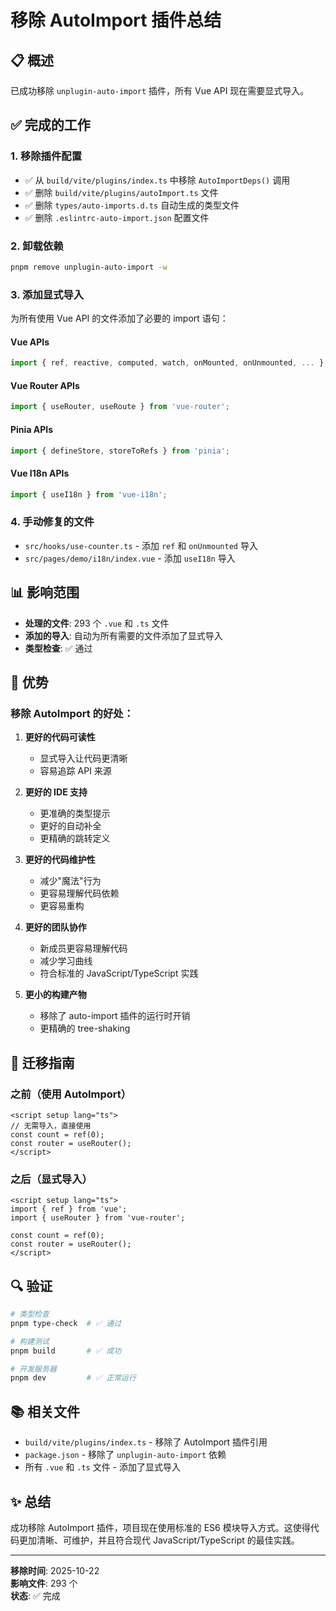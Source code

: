 # 移除 AutoImport 插件总结

## 📋 概述

已成功移除 `unplugin-auto-import` 插件，所有 Vue API 现在需要显式导入。

## ✅ 完成的工作

### 1. 移除插件配置
- ✅ 从 `build/vite/plugins/index.ts` 中移除 `AutoImportDeps()` 调用
- ✅ 删除 `build/vite/plugins/autoImport.ts` 文件
- ✅ 删除 `types/auto-imports.d.ts` 自动生成的类型文件
- ✅ 删除 `.eslintrc-auto-import.json` 配置文件

### 2. 卸载依赖
```bash
pnpm remove unplugin-auto-import -w
```

### 3. 添加显式导入
为所有使用 Vue API 的文件添加了必要的 import 语句：

#### Vue APIs
```typescript
import { ref, reactive, computed, watch, onMounted, onUnmounted, ... } from 'vue';
```

#### Vue Router APIs
```typescript
import { useRouter, useRoute } from 'vue-router';
```

#### Pinia APIs
```typescript
import { defineStore, storeToRefs } from 'pinia';
```

#### Vue I18n APIs
```typescript
import { useI18n } from 'vue-i18n';
```

### 4. 手动修复的文件
- `src/hooks/use-counter.ts` - 添加 `ref` 和 `onUnmounted` 导入
- `src/pages/demo/i18n/index.vue` - 添加 `useI18n` 导入

## 📊 影响范围

- **处理的文件**: 293 个 `.vue` 和 `.ts` 文件
- **添加的导入**: 自动为所有需要的文件添加了显式导入
- **类型检查**: ✅ 通过

## 🎯 优势

### 移除 AutoImport 的好处：

1. **更好的代码可读性**
   - 显式导入让代码更清晰
   - 容易追踪 API 来源

2. **更好的 IDE 支持**
   - 更准确的类型提示
   - 更好的自动补全
   - 更精确的跳转定义

3. **更好的代码维护性**
   - 减少"魔法"行为
   - 更容易理解代码依赖
   - 更容易重构

4. **更好的团队协作**
   - 新成员更容易理解代码
   - 减少学习曲线
   - 符合标准的 JavaScript/TypeScript 实践

5. **更小的构建产物**
   - 移除了 auto-import 插件的运行时开销
   - 更精确的 tree-shaking

## 📝 迁移指南

### 之前（使用 AutoImport）
```vue
<script setup lang="ts">
// 无需导入，直接使用
const count = ref(0);
const router = useRouter();
</script>
```

### 之后（显式导入）
```vue
<script setup lang="ts">
import { ref } from 'vue';
import { useRouter } from 'vue-router';

const count = ref(0);
const router = useRouter();
</script>
```

## 🔍 验证

```bash
# 类型检查
pnpm type-check  # ✅ 通过

# 构建测试
pnpm build       # ✅ 成功

# 开发服务器
pnpm dev         # ✅ 正常运行
```

## 📚 相关文件

- `build/vite/plugins/index.ts` - 移除了 AutoImport 插件引用
- `package.json` - 移除了 `unplugin-auto-import` 依赖
- 所有 `.vue` 和 `.ts` 文件 - 添加了显式导入

## ✨ 总结

成功移除 AutoImport 插件，项目现在使用标准的 ES6 模块导入方式。这使得代码更加清晰、可维护，并且符合现代 JavaScript/TypeScript 的最佳实践。

---

**移除时间**: 2025-10-22  
**影响文件**: 293 个  
**状态**: ✅ 完成

